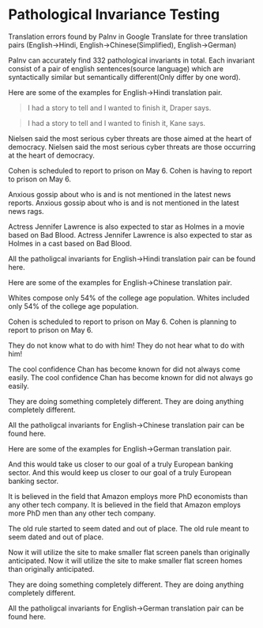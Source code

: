 # Pathological Invariance Testing

Translation errors found by PaInv in Google Translate for three translation pairs (English->Hindi, English->Chinese(Simplified), English->German)

PaInv can accurately find 332 pathological invariants in total. Each invariant consist of a pair of english sentences(source language) which are syntactically similar but semantically different(Only differ by one word).

Here are some of the examples for English->Hindi translation pair.

>I had a story to tell and I wanted to finish it, Draper says.

>I had a story to tell and I wanted to finish it, Kane says.

Nielsen said the most serious cyber threats are those aimed at the heart of democracy.
Nielsen said the most serious cyber threats are those occurring at the heart of democracy.

Cohen is scheduled to report to prison on May 6.
Cohen is having to report to prison on May 6.

Anxious gossip about who is and is not mentioned in the latest news reports.
Anxious gossip about who is and is not mentioned in the latest news rags.

Actress Jennifer Lawrence is also expected to star as Holmes in a movie based on Bad Blood.
Actress Jennifer Lawrence is also expected to star as Holmes in a cast based on Bad Blood.

All the patholigcal invariants for English->Hindi translation pair can be found here.

Here are some of the examples for English->Chinese translation pair.

Whites compose only 54% of the college age population.
Whites included only 54% of the college age population.

Cohen is scheduled to report to prison on May 6.
Cohen is planning to report to prison on May 6.

They do not know what to do with him!
They do not hear what to do with him!

The cool confidence Chan has become known for did not always come easily.
The cool confidence Chan has become known for did not always go easily.

They are doing something completely different.
They are doing anything completely different.

All the patholigcal invariants for English->Chinese translation pair can be found here.

Here are some of the examples for English->German translation pair.

And this would take us closer to our goal of a truly European banking sector.
And this would keep us closer to our goal of a truly European banking sector.

It is believed in the field that Amazon employs more PhD economists than any other tech company.
It is believed in the field that Amazon employs more PhD men than any other tech company.

The old rule started to seem dated and out of place.
The old rule meant to seem dated and out of place.

Now it will utilize the site to make smaller flat screen panels than originally anticipated.
Now it will utilize the site to make smaller flat screen homes than originally anticipated.

They are doing something completely different.
They are doing anything completely different.

All the patholigcal invariants for English->German translation pair can be found here.

